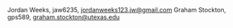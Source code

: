 Jordan Weeks, jaw6235, jordanweeks123.jw@gmail.com
Graham Stockton, gps589, graham.stockton@utexas.edu